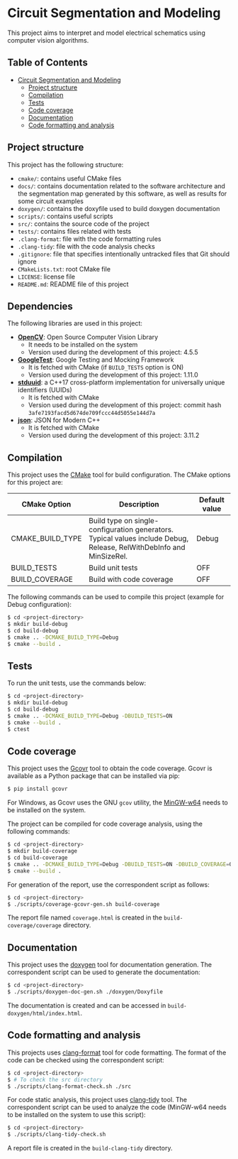 # Circuit Segmentation and Modeling

This project aims to interpret and model electrical schematics using computer vision algorithms.

## Table of Contents

- [Circuit Segmentation and Modeling](#circuit-segmentation-and-modeling)
    - [Project structure](#project-structure)
    - [Compilation](#compilation)
    - [Tests](#tests)
    - [Code coverage](#code-coverage)
    - [Documentation](#documentation)
    - [Code formatting and analysis](#code-formatting-and-analysis)

## Project structure

This project has the following structure:

- `cmake/`: contains useful CMake files
- `docs/`: contains documentation related to the software architecture and the segmentation map generated by this software, as well as results for some circuit examples
- `doxygen/`: contains the doxyfile used to build doxygen documentation
- `scripts/`: contains useful scripts
- `src/`: contains the source code of the project
- `tests/`: contains files related with tests
- `.clang-format`: file with the code formatting rules
- `.clang-tidy`: file with the code analysis checks
- `.gitignore`: file that specifies intentionally untracked files that Git should ignore
- `CMakeLists.txt`: root CMake file
- `LICENSE`: license file
- `README.md`: README file of this project

## Dependencies

The following libraries are used in this project:

- [**OpenCV**](https://github.com/opencv/opencv): Open Source Computer Vision Library
    - It needs to be installed on the system
    - Version used during the development of this project: 4.5.5
- [**GoogleTest**](https://github.com/google/googletest): Google Testing and Mocking Framework
    - It is fetched with CMake (if `BUILD_TESTS` option is ON)
    - Version used during the development of this project: 1.11.0
- [**stduuid**](https://github.com/mariusbancila/stduuid): a C++17 cross-platform implementation for universally unique identifiers (UUIDs)
    - It is fetched with CMake
    - Version used during the development of this project: commit hash `3afe7193facd5d674de709fccc44d5055e144d7a`
- [**json**](https://github.com/nlohmann/json): JSON for Modern C++
    - It is fetched with CMake
    - Version used during the development of this project: 3.11.2

## Compilation

This project uses the [CMake](https://cmake.org/) tool for build configuration. The CMake options for this project are:

| CMake Option | Description | Default value |
| --- | --- | --- |
| CMAKE_BUILD_TYPE | Build type on single-configuration generators. <br /> Typical values include Debug, Release, RelWithDebInfo and MinSizeRel. | Debug |
| BUILD_TESTS | Build unit tests | OFF |
| BUILD_COVERAGE | Build with code coverage | OFF |

The following commands can be used to compile this project (example for Debug configuration):
```sh
$ cd <project-directory>
$ mkdir build-debug
$ cd build-debug
$ cmake .. -DCMAKE_BUILD_TYPE=Debug
$ cmake --build .
```

## Tests

To run the unit tests, use the commands below:
```sh
$ cd <project-directory>
$ mkdir build-debug
$ cd build-debug
$ cmake .. -DCMAKE_BUILD_TYPE=Debug -DBUILD_TESTS=ON
$ cmake --build .
$ ctest
```

## Code coverage

This project uses the [Gcovr](https://github.com/gcovr/gcovr) tool to obtain the code coverage. Gcovr is available as a Python package that can be installed via pip:
```sh
$ pip install gcovr
```

For Windows, as Gcovr uses the GNU `gcov` utility, the [MinGW-w64](https://www.mingw-w64.org/) needs to be installed on the system.

The project can be compiled for code coverage analysis, using the following commands:
```sh
$ cd <project-directory>
$ mkdir build-coverage
$ cd build-coverage
$ cmake .. -DCMAKE_BUILD_TYPE=Debug -DBUILD_TESTS=ON -DBUILD_COVERAGE=ON -G "MinGW Makefiles"
$ cmake --build .
```

For generation of the report, use the correspondent script as follows:
```sh
$ cd <project-directory>
$ ./scripts/coverage-gcovr-gen.sh build-coverage
```

The report file named `coverage.html` is created in the `build-coverage/coverage` directory.

## Documentation

This project uses the [doxygen](https://doxygen.nl/) tool for documentation generation. The correspondent script can be used to generate the documentation:
```sh
$ cd <project-directory>
$ ./scripts/doxygen-doc-gen.sh ./doxygen/Doxyfile
```

The documentation is created and can be accessed in `build-doxygen/html/index.html`.

## Code formatting and analysis

This projects uses [clang-format](https://clang.llvm.org/docs/ClangFormat.html) tool for code formatting. The format of the code can be checked using the correspondent script:
```sh
$ cd <project-directory>
$ # To check the src directory
$ ./scripts/clang-format-check.sh ./src
```

For code static analysis, this project uses [clang-tidy](https://clang.llvm.org/extra/clang-tidy/) tool. The correspondent script can be used to analyze the code (MinGW-w64 needs to be installed on the system to use this script):
```sh
$ cd <project-directory>
$ ./scripts/clang-tidy-check.sh
```

A report file is created in the `build-clang-tidy` directory.

